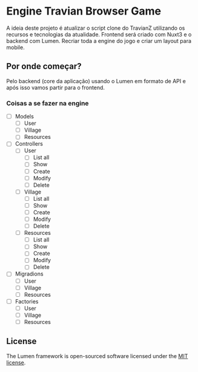 # Engine Travian Browser Game

A ideia deste projeto é atualizar o script clone do TravianZ utilizando os recursos e tecnologias da atualidade. Frontend será criado com Nuxt3 e o backend com Lumen.
Recriar toda a engine do jogo e criar um layout para mobile.

## Por onde começar?

Pelo backend (core da aplicação) usando o Lumen em formato de API e após isso vamos partir para o frontend.

### Coisas a se fazer na engine

- [ ] Models
  - [ ] User
  - [ ] Village
  - [ ] Resources

- [ ] Controllers
  - [ ] User
    - [ ] List all
    - [ ] Show
    - [ ] Create
    - [ ] Modify
    - [ ] Delete

  - [ ] Village
    - [ ] List all
    - [ ] Show
    - [ ] Create
    - [ ] Modify
    - [ ] Delete

  - [ ] Resources
    - [ ] List all
    - [ ] Show
    - [ ] Create
    - [ ] Modify
    - [ ] Delete

- [ ] Migradions
  - [ ] User
  - [ ] Village
  - [ ] Resources
  
- [ ] Factories
  - [ ] User
  - [ ] Village
  - [ ] Resources

## License

The Lumen framework is open-sourced software licensed under the [MIT license](https://opensource.org/licenses/MIT).
